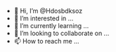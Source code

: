 - 👋 Hi, I’m @Hdosbdksoz
- 👀 I’m interested in ...
- 🌱 I’m currently learning ...
- 💞️ I’m looking to collaborate on ...
- 📫 How to reach me ...

<!---
Hdosbdksoz/Hdosbdksoz is a ✨ special ✨ repository because its `README.md` (this file) appears on your GitHub profile.
You can click the Preview link to take a look at your changes.
--->
